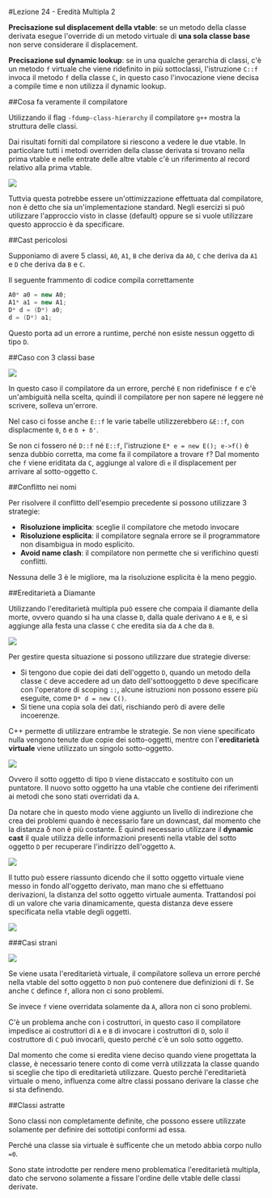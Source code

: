 #Lezione 24 - Eredità Multipla 2

**Precisazione sul displacement della vtable**: se un metodo della classe derivata esegue l'override di un metodo virtuale di **una sola classe base** non serve considerare il displacement.

**Precisazione sul dynamic lookup**: se in una qualche gerarchia di classi, c'è un metodo `f` virtuale che viene ridefinito in più sottoclassi, l'istruzione `C::f` invoca il metodo `f` della classe `C`, in questo caso l'invocazione viene decisa a compile time e non utilizza  il dynamic lookup.

##Cosa fa veramente il compilatore

Utilizzando il flag `-fdump-class-hierarchy` il compilatore `g++` mostra la struttura delle classi.

Dai risultati forniti dal compilatore si riescono a vedere le due vtable. In particolare tutti i metodi overriden della classe derivata si trovano nella prima vtable e nelle entrate delle altre vtable c'è un riferimento al record relativo alla prima vtable.

![](./immagini/l24-compilatore.png)

Tuttvia questa potrebbe essere un'ottimizzazione effettuata dal compilatore, non è detto che sia un'implementazione standard.
Negli esercizi si può utilizzare l'approccio visto in classe (default) oppure se si vuole utilizzare questo approccio è da specificare.

##Cast pericolosi

Supponiamo di avere 5 classi, `A0`, `A1`, `B` che deriva da `A0`, `C` che deriva da `A1` e `D` che deriva da `B` e `C`.

Il seguente frammento di codice compila correttamente

```c++
A0* a0 = new A0;
A1* a1 = new A1;
D* d = (D*) a0;
d = (D*) a1;
```

Questo porta ad un errore a runtime, perché non esiste nessun oggetto di tipo `D`. 

##Caso con 3 classi base

![](./immagini/l24-base-multipla.png)

In questo caso il compilatore da un errore, perché `E` non ridefinisce `f` e c'è un'ambiguità nella scelta, quindi il compilatore per non sapere né leggere né scrivere, solleva un'errore.

Nel caso ci fosse anche `E::f` le varie tabelle utilizzerebbero `&E::f`, con displacmente `0`, `δ` e `δ + δ'`.

Se non ci fossero né `D::f` né `E::f`, l'istruzione `E* e = new E(); e->f()` è senza dubbio corretta, ma come fa il compilatore a trovare `f`? Dal momento che `f` viene eriditata da `C`, aggiunge al valore di `e` il displacement per arrivare al sotto-oggetto `C`. 

##Conflitto nei nomi

Per risolvere il conflitto dell'esempio precedente si possono utilizzare 3 strategie:

- **Risoluzione implicita**: sceglie il compilatore che metodo invocare
- **Risoluzione esplicita**: il compilatore segnala errore se il programmatore non disambigua in modo esplicito.
- **Avoid name clash**: il compilatore non permette che si verifichino questi conflitti.

Nessuna delle 3 è le migliore, ma la risoluzione esplicita è la meno peggio.

##Ereditarietà a Diamante

Utilizzando l'ereditarietà multipla può essere che compaia il diamante della morte, ovvero quando si ha una classe `D`, dalla quale derivano `A` e `B`, e si aggiunge alla festa una classe `C` che eredita sia da `A` che da `B`.

![](./immagini/l24-diamante.png)

Per gestire questa situazione si possono utilizzare due strategie diverse:

- Si tengono due copie dei dati dell'oggetto `D`, quando un metodo della classe `C` deve accedere ad un dato dell'sottooggetto `D` deve specificare con l'operatore di scoping `::`, alcune istruzioni non possono essere più eseguite, come `D* d = new C()`.
- Si tiene una copia sola dei dati, rischiando però di avere delle incoerenze.

C++ permette di utilizzare entrambe le strategie. Se non viene specificato nulla vengono tenute due copie dei sotto-oggetti, mentre con l'**ereditarietà virtuale** viene utilizzato un singolo sotto-oggetto.

![](./immagini/l24-virtuale.png)

Ovvero il sotto oggetto di tipo `D` viene distaccato e sostituito con un puntatore.
Il nuovo sotto oggetto ha una vtable che contiene dei riferimenti ai metodi che sono stati overridati da `A`.

Da notare che in questo modo viene aggiunto un livello di indirezione che crea dei problemi quando è necessario fare un downcast, dal momento che la distanza δ non è più costante. È quindi necessario utilizzare il **dynamic cast** il quale utilizza delle informazioni presenti nella vtable del sotto oggetto `D` per recuperare l'indirizzo dell'oggetto `A`.

![](./immagini/l24-vtable.png)

Il tutto può essere riassunto dicendo che il sotto oggetto virtuale viene messo in fondo all'oggetto derivato, man mano che si effettuano derivazioni, la distanza del sotto oggetto virtuale aumenta.
Trattandosi poi di un valore che varia dinamicamente, questa distanza deve essere specificata nella vtable degli oggetti.

![](./immagini/l24-sottooggetto.png)

###Casi strani

![](./immagini/l24-f.png)

Se viene usata l'ereditarietà virtuale, il compilatore solleva un errore perché nella vtable del sotto oggetto `D` non può contenere due definizioni di `f`. Se anche `C` defince `f`, allora non ci sono problemi.

Se invece `f` viene overridata solamente da `A`, allora non ci sono problemi.

C'è un problema anche con i costruttori, in questo caso il compilatore impedisce ai costruttori di `A` e `B` di invocare i costruttori di `D`, solo il costruttore di `C` può invocarli, questo perché c'è un solo sotto oggetto.

Dal momento che come si eredita viene deciso quando viene progettata la classe, è necessario tenere conto di come verrà utilizzata la classe quando si sceglie che tipo di ereditarietà utilizzare. Questo perché l'ereditarietà virtuale o meno, influenza come altre classi possano derivare la classe che si sta definendo.

##Classi astratte

Sono classi non completamente definite, che possono essere utilizzate solamente per definire dei sottotipi conformi ad essa.

Perché una classe sia virtuale è sufficente che un metodo abbia corpo nullo `=0`.

Sono state introdotte per rendere meno problematica l'ereditarietà multipla, dato che servono solamente a fissare l'ordine delle vtable delle classi derivate.